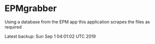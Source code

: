 # EPMgrabber
Using a database from the EPM app this application scrapes the files as required


Latest backup: Sun Sep 1 04:01:02 UTC 2019
